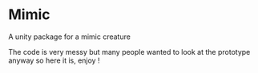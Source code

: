 # Mimic
A unity package for a mimic creature

The code is very messy but many people wanted to look at the prototype anyway so here it is, enjoy !
